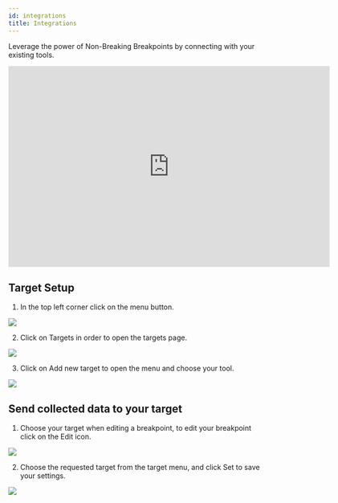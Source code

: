 ```yaml
---
id: integrations
title: Integrations
---
```


Leverage the power of Non-Breaking Breakpoints by connecting with your existing tools.

<iframe src="https://player.vimeo.com/video/373625564?color=af6bd6&title=0&byline=0&portrait=0" width="640" height="400" frameborder="0" allow="autoplay; fullscreen" allowfullscreen></iframe>

## Target Setup

1. In the top left corner click on the menu button.

<img src="/img/screenshots/hamburger_click.png" />
 
2. Click on Targets in order to open the targets page.

<img src="/img/screenshots/targets_click.png" />

3. Click on Add new target to open the menu and choose your tool.

<img src="/img/screenshots/add_new_target.png" />

## Send collected data to your target

1. Choose your target when editing a breakpoint, to edit your breakpoint click on the Edit icon.

<img src="/img/screenshots/bp_edit_menu.png" />

2. Choose the requested target from the target menu, and click Set to save your settings.

<img src="/img/screenshots/choose_target.png" />